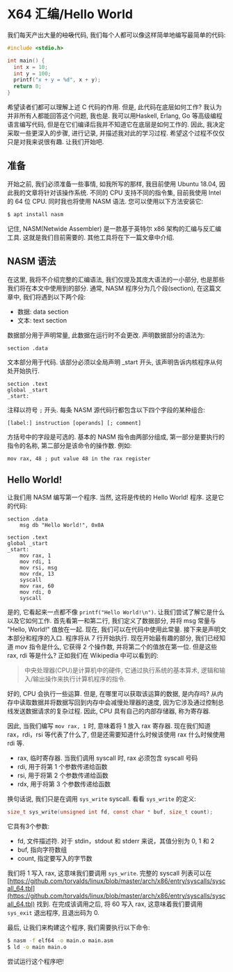 # X64 汇编/Hello World

我们每天产出大量的<del>垃圾</del>代码, 我们每个人都可以像这样简单地编写最简单的代码:

```c
#include <stdio.h>

int main() {
  int x = 10;
  int y = 100;
  printf("x + y = %d", x + y);
  return 0;
}
```

希望读者们都可以理解上述 C 代码的作用. 但是, 此代码在底层如何工作? 我认为并非所有人都能回答这个问题, 我也是. 我可以用Haskell, Erlang, Go 等高级编程语言编写代码, 但是在它们编译后我并不知道它在底层是如何工作的. 因此, 我决定采取一些更深入的步骤, 进行记录, 并描述我对此的学习过程. 希望这个过程不仅仅只是对我来说很有趣. 让我们开始吧.

## 准备

开始之前, 我们必须准备一些事情, 如我所写的那样, 我目前使用 Ubuntu 18.04, 因此我的文章将针对该操作系统. 不同的 CPU 支持不同的指令集, 目前我使用 Intel 的 64 位 CPU. 同时我也将使用 NASM 语法. 您可以使用以下方法安装它:

```sh
$ apt install nasm
```

记住, NASM(Netwide Assembler) 是一款基于英特尔 x86 架构的汇编与反汇编工具. 这就是我们目前需要的. 其他工具将在下一篇文章中介绍.

## NASM 语法

在这里, 我将不介绍完整的汇编语法, 我们仅提及其庞大语法的一小部分, 也是那些我们将在本文中使用到的部分. 通常, NASM 程序分为几个段(section), 在这篇文章中, 我们将遇到以下两个段:

* 数据: data section
* 文本: text section

数据部分用于声明常量, 此数据在运行时不会更改. 声明数据部分的语法为:

```text
section .data
```

文本部分用于代码. 该部分必须以全局声明 _start 开头, 该声明告诉内核程序从何处开始执行.

```text
section .text
global _start
_start:
```

注释以符号 `;` 开头. 每条 NASM 源代码行都包含以下四个字段的某种组合:

```text
[label:] instruction [operands] [; comment]
```

方括号中的字段是可选的. 基本的 NASM 指令由两部分组成, 第一部分是要执行的指令的名称, 第二部分是该命令的操作数. 例如:

```text
mov rax, 48 ; put value 48 in the rax register
```

## Hello World!

让我们用 NASM 编写第一个程序. 当然, 这将是传统的 Hello World! 程序. 这是它的代码:

```text
section .data
    msg db "Hello World!", 0x0A

section .text
global _start
_start:
    mov rax, 1
    mov rdi, 1
    mov rsi, msg
    mov rdx, 13
    syscall
    mov rax, 60
    mov rdi, 0
    syscall
```

是的, 它看起来一点都不像 `printf("Hello World!\n")`. 让我们尝试了解它是什么以及它如何工作. 首先看第一和第二行, 我们定义了数据部分, 并将 msg 常量与 "Hello, World!" 值放在一起. 现在, 我们可以在代码中使用此常量. 接下来是声明文本部分和程序的入口. 程序将从 7 行开始执行. 现在开始最有趣的部分, 我们已经知道 mov 指令是什么, 它获得 2 个操作数, 并将第二个的值放在第一位. 但是这些 rax, rdi 等是什么? 正如我们在 Wikipedia 中可以看到的:

> 中央处理器(CPU)是计算机中的硬件, 它通过执行系统的基本算术, 逻辑和输入/输出操作来执行计算机程序的指令.

好的, CPU 会执行一些运算. 但是, 在哪里可以获取该运算的数据, 是内存吗? 从内存中读取数据并将数据写回到内存中会减慢处理器的速度, 因为它涉及通过控制总线发送数据请求的复杂过程. 因此, CPU 具有自己的内部存储器, 称为寄存器.

因此, 当我们编写 `mov rax, 1` 时, 意味着将 1 放入 rax 寄存器. 现在我们知道 rax，rdi，rsi 等代表了什么了, 但是还需要知道什么时候该使用 rax 什么时候使用 rdi 等.

- rax, 临时寄存器. 当我们调用 syscall 时, rax 必须包含 syscall 号码
- rdi, 用于将第 1 个参数传递给函数
- rsi, 用于将第 2 个参数传递给函数
- rdx, 用于将第 3 个参数传递给函数

换句话说, 我们只是在调用 `sys_write` syscall. 看看 `sys_write` 的定义:

```c
size_t sys_write(unsigned int fd, const char * buf, size_t count);
```

它具有3个参数:

- fd, 文件描述符. 对于 stdin，stdout 和 stderr 来说，其值分别为 0, 1 和 2
- buf, 指向字符数组
- count, 指定要写入的字节数

我们将 1 写入 rax, 这意味我们要调用 `sys_write`. 完整的 syscall 列表可以在 [https://github.com/torvalds/linux/blob/master/arch/x86/entry/syscalls/syscall_64.tbl](https://github.com/torvalds/linux/blob/master/arch/x86/entry/syscalls/syscall_64.tbl) 找到. 在完成该调用之后, 将 60 写入 rax, 这意味着我们要调用 `sys_exit` 退出程序, 且退出码为 0.

最后, 让我们来构建这个程序, 我们需要执行以下命令:

```sh
$ nasm -f elf64 -o main.o main.asm
$ ld -o main main.o
```

尝试运行这个程序吧!
